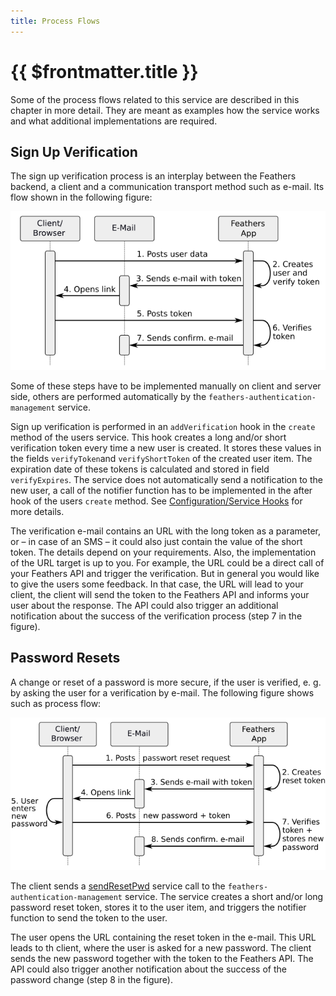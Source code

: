 ```yaml
---
title: Process Flows
---
```


# {{ $frontmatter.title }}

Some of the process flows related to this service are described in this chapter in more detail. They are meant as examples how the service works and what additional implementations are required.

## Sign Up Verification

The sign up verification process is an interplay between the Feathers backend, a client and a communication transport method such as e-mail. Its flow shown in the following figure:

![resendVerifySignup.png](./images/resendVerifySignup.png)

Some of these steps have to be implemented manually on client and server side, others are performed automatically by the `feathers-authentication-management` service.

Sign up verification is performed in an `addVerification` hook in the `create` method of the users service. This hook creates a long and/or short verification token every time a new user is created. It stores these values in the fields `verifyToken`and `verifyShortToken` of the created user item. The expiration date of these tokens is calculated and stored in field `verifyExpires`. The service does not automatically send a notification to the new user, a call of the notifier function has to be implemented in the after hook of the users `create` method. See [Configuration/Service Hooks](./configuration#service-hooks) for more details.

The verification e-mail contains an URL with the long token as a parameter, or – in case of an SMS – it could also just contain the value of the short token. The details depend on your requirements. Also, the implementation of the URL target is up to you. For example, the URL could be a direct call of your Feathers API and trigger the verification. But in general you would like to give the users some feedback. In that case, the URL will lead to your client, the client will send the token to the Feathers API and informs your user about the response. The API could also trigger an additional notification about the success of the verification process (step 7 in the figure).

## Password Resets

A change or reset of a password is more secure, if the user is verified, e. g. by asking the user for a verification by e-mail. The following figure shows such as process flow:

![sendResetPwd.png](./images/sendResetPwd.png)

The client sends a [sendResetPwd](./service-calls#sendresetpwd) service call to the `feathers-authentication-management` service. The service creates a short and/or long password reset token, stores it to the user item, and triggers the notifier function to send the token to the user.

The user opens the URL containing the reset token in the e-mail. This URL leads to th client, where the user is asked for a new password. The client sends the new password together with the token to the Feathers API. The API could also trigger another notification about the success of the password change (step 8 in the figure).
